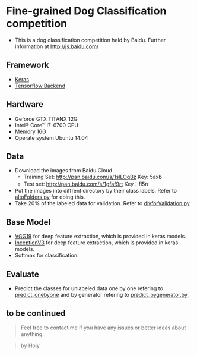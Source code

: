 # Fine-grained Dog Classification competition
- This is a dog classification competition held by Baidu. Further information at http://js.baidu.com/

## Framework
- [Keras](https://keras.io/)
- [Tensorflow Backend](https://www.tensorflow.org/)

## Hardware
- Geforce GTX TITANX 12G
- Intel® Core™ i7-6700 CPU
- Memory 16G
- Operate system Ubuntu 14.04

## Data
- Download the images from Baidu Cloud
  - Training Set: http://pan.baidu.com/s/1slLOqBz Key: 5axb
  - Test set: http://pan.baidu.com/s/1gfaf9rt Key：fl5n
- Put the images into diffrent directory by their class labels. Refer to [altoFolders.py](preprocessing/altoFolders.py) for doing this.
- Take 20% of the labeled data for validation. Refer to [divforValidation.py](preprocessing/divforValidation.py).

## Base Model
- [VGG19](models/vgg19.py) for deep feature extraction, which is provided in keras models.
- [InceptionV3](models/InceptionV3) for deep feature extraction, which is provided in keras models.
- Softmax for classification.

## Evaluate
- Predict the classes for unlabeled data one by one refering to [predict_onebyone](evaluate/predict_onebyone.py) and by generator refering to [predict_bygenerator.by](evaluate/predict_bygenerator.py).
## to be continued
> Feel free to contact me if you have any issues or better ideas about anything.

> by Holy